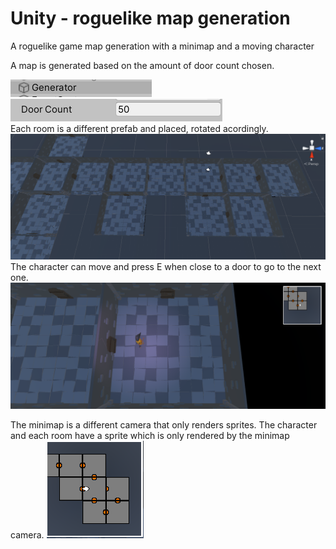 # Unity - roguelike map generation
 A roguelike game map generation with a minimap and a moving character
 
 A map is generated based on the amount of door count chosen.

![alt text](https://github.com/Antis159/Unity-roguelike-map-generation/blob/master/Roguelike/Images/Untitled.png)                                                                                         
![alt text](https://github.com/Antis159/Unity-roguelike-map-generation/blob/master/Roguelike/Images/Untitled1.png)                                                                            
Each room is a different prefab and placed, rotated acordingly.
![alt text](https://github.com/Antis159/Unity-roguelike-map-generation/blob/master/Roguelike/Images/Untitled2.png)                                          
The character can move and press E when close to a door to go to the next one.
![alt text](https://github.com/Antis159/Unity-roguelike-map-generation/blob/master/Roguelike/Images/Untitled3.png)  

The minimap is a different camera that only renders sprites. The character and each room have a sprite which is only rendered by the minimap camera.
![alt text](https://github.com/Antis159/Unity-roguelike-map-generation/blob/master/Roguelike/Images/Untitled4.png)                                           
